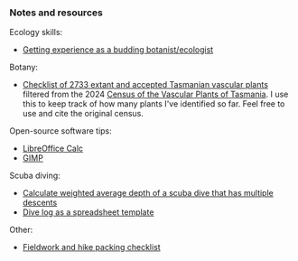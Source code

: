 ### Notes and resources

Ecology skills:
- [Getting experience as a budding botanist/ecologist](https://github.com/carolynvlasveld/notesandresources/blob/main/ecologyexp.md)

Botany:
- [Checklist of 2733 extant and accepted Tasmanian vascular plants](https://github.com/carolynvlasveld/notesandresources/blob/main/tasvasc2024list.csv) filtered from the 2024 [Census of the Vascular Plants of Tasmania](https://flora.tmag.tas.gov.au/resources/census/). I use this to keep track of how many plants I've identified so far. Feel free to use and cite the original census.

Open-source software tips:
- [LibreOffice Calc](https://github.com/carolynvlasveld/notesandresources/blob/main/libreofficecalc.md)
- [GIMP](https://github.com/carolynvlasveld/notesandresources/blob/main/gimpcheatsheet.md)

Scuba diving:
- [Calculate weighted average depth of a scuba dive that has multiple descents](https://github.com/carolynvlasveld/notesandresources/blob/main/scubaave.md)
- [Dive log as a spreadsheet template](https://github.com/carolynvlasveld/notesandresources/blob/main/divelogexample.csv)

Other:
- [Fieldwork and hike packing checklist](https://github.com/carolynvlasveld/notesandresources/blob/main/packinglist.md)

